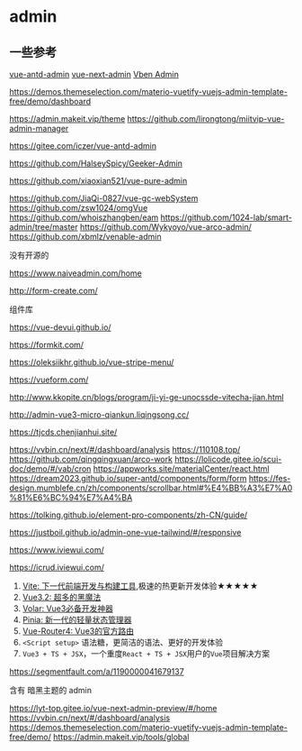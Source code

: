 # admin

## 一些参考

[vue-antd-admin](https://gitee.com/gx12358/vue-antd-admin)
[vue-next-admin](https://gitee.com/lyt-top/vue-next-admin)
[Vben Admin](https://vvbin.cn/doc-next/)

https://demos.themeselection.com/materio-vuetify-vuejs-admin-template-free/demo/dashboard


https://admin.makeit.vip/theme
https://github.com/lirongtong/miitvip-vue-admin-manager


https://gitee.com/iczer/vue-antd-admin

https://github.com/HalseySpicy/Geeker-Admin

https://github.com/xiaoxian521/vue-pure-admin

https://github.com/JiaQi-0827/vue-gc-webSystem
https://github.com/zsw1024/omgVue
https://github.com/whoiszhangben/eam
https://github.com/1024-lab/smart-admin/tree/master
https://github.com/Wykyoyo/vue-arco-admin/
https://github.com/xbmlz/venable-admin





没有开源的

https://www.naiveadmin.com/home

http://form-create.com/



组件库

https://vue-devui.github.io/


https://formkit.com/

https://oleksiikhr.github.io/vue-stripe-menu/



https://vueform.com/



http://www.kkopite.cn/blogs/program/ji-yi-ge-unocssde-vitecha-jian.html




http://admin-vue3-micro-qiankun.liqingsong.cc/



https://tjcds.chenjianhui.site/



https://vvbin.cn/next/#/dashboard/analysis
https://110108.top/
https://github.com/qingqingxuan/arco-work
https://lolicode.gitee.io/scui-doc/demo/#/vab/cron
https://appworks.site/materialCenter/react.html
https://dream2023.github.io/super-antd/components/form/form
https://fes-design.mumblefe.cn/zh/components/scrollbar.html#%E4%BB%A3%E7%A0%81%E6%BC%94%E7%A4%BA

https://tolking.github.io/element-pro-components/zh-CN/guide/

https://justboil.github.io/admin-one-vue-tailwind/#/responsive

https://www.iviewui.com/

https://icrud.iviewui.com/



1.  [Vite: 下一代前端开发与构建工具](https://link.segmentfault.com/?enc=%2FmLzFc4BjiBALxJaxkGh3g%3D%3D.5dXFvNm8bqFcPRfEGYzS7eIhBRbXOQ7tNUsQ8kPAJJs%3D),极速的热更新开发体验★★★★★
2.  [Vue3.2: 超多的黑魔法](https://link.segmentfault.com/?enc=%2BvhX8mc52T3JztEEilgfqQ%3D%3D.LI9H60abiit%2F1iDxf9hBC9l%2B7%2FQTVlNFWcY0SJ4Yhpk%3D)
3.  [Volar: Vue3必备开发神器](https://link.segmentfault.com/?enc=9zv99UYdIZ%2Bf93RPvEfIiw%3D%3D.8wViiNNMV7Mj8R8KqSbPzyZDBLB5D9Hcv%2FeqRc0pde7b1ChxaTnBTtitFU38svDb)
4.  [Pinia: 新一代的轻量状态管理器](https://link.segmentfault.com/?enc=Q3SRo3bmBdxcP76u8IXbdA%3D%3D.Yg%2FUCZpO6xdrd1RXyGBv51pXjHPzvH%2FsXiFWkxB6jtc%3D)
5.  [Vue-Router4: Vue3的官方路由](https://link.segmentfault.com/?enc=yEmTeeO0osUmecsAPFKJ8Q%3D%3D.weeqYOBBz5EQNOYU0wcjDN99YySsSUkW%2BC4uI9mMjSI%3D)
6.  `<Script setup>` 语法糖，更简洁的语法、更好的开发体验
7.  `Vue3 + TS + JSX`，一个重度`React + TS + JSX`用户的`Vue`项目解决方案

https://segmentfault.com/a/1190000041679137



含有 暗黑主题的 admin

https://lyt-top.gitee.io/vue-next-admin-preview/#/home
https://vvbin.cn/next/#/dashboard/analysis
https://demos.themeselection.com/materio-vuetify-vuejs-admin-template-free/demo/
https://admin.makeit.vip/tools/global